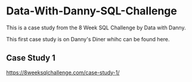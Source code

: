 # Data-With-Danny-SQL-Challenge
This is a case study from the 8 Week SQL Challenge by Data with Danny.

This first case study is on Danny's Diner whihc can be found here.

## Case Study 1
https://8weeksqlchallenge.com/case-study-1/

